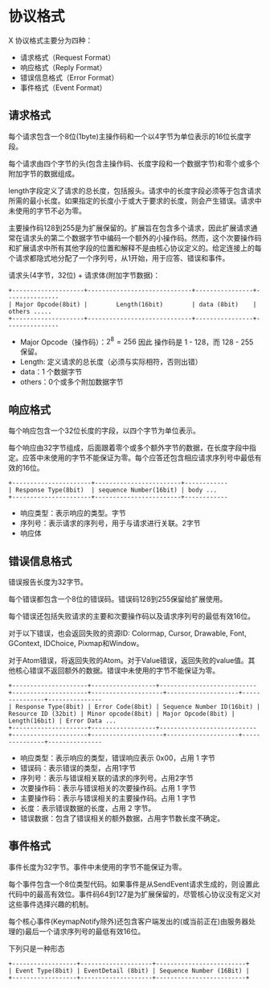 # 协议格式

X 协议格式主要分为四种：
- 请求格式（Request Format）
- 响应格式（Reply Format）
- 错误信息格式（Error Format）
- 事件格式（Event Format）

## 请求格式

每个请求包含一个8位(1byte)主操作码和一个以4字节为单位表示的16位长度字段。

每个请求由四个字节的头(包含主操作码、长度字段和一个数据字节)和零个或多个附加字节的数据组成。

length字段定义了请求的总长度，包括报头。请求中的长度字段必须等于包含请求所需的最小长度。如果指定的长度小于或大于要求的长度，则会产生错误。请求中未使用的字节不必为零。

主要操作码128到255是为扩展保留的。扩展旨在包含多个请求，因此扩展请求通常在请求头的第二个数据字节中编码一个额外的小操作码。然而，这个次要操作码和扩展请求中所有其他字段的位置和解释不是由核心协议定义的。给定连接上的每个请求都隐式地分配了一个序列号，从1开始，用于应答、错误和事件。

请求头(4字节，32位) + 请求体(附加字节数据)：
```
+--------------------+-----------------------------+----------------+---------------
| Major Opcode(8bit) |        Length(16bit)        | data (8bit)    | others .....
+--------------------+-----------------------------+----------------+---------------
```
- Major Opcode（操作码）：$2^{8} = 256$ 因此 操作码是 1 - 128，而 128 - 255 保留。
- Length: 定义请求的总长度（必须与实际相符，否则出错）
- data：1 个数据字节
- others：0个或多个附加数据字节

## 响应格式

每个响应包含一个32位长度的字段，以四个字节为单位表示。

每个响应由32字节组成，后面跟着零个或多个额外字节的数据，在长度字段中指定。应答中未使用的字节不能保证为零。每个应答还包含相应请求序列号中最低有效的16位。

```
+----------------------+------------------------+------------
| Response Type(8bit)  | sequence Number(16bit) | body ...
+----------------------+------------------------+------------
```

- 响应类型：表示响应的类型。字节
- 序列号：表示请求的序列号，用于与请求进行关联。2字节
- 响应体

## 错误信息格式

错误报告长度为32字节。

每个错误都包含一个8位的错误码。错误码128到255保留给扩展使用。

每个错误还包括失败请求的主要和次要操作码以及请求序列号的最低有效16位。

对于以下错误，也会返回失败的资源ID: Colormap, Cursor, Drawable, Font, GContext, IDChoice, Pixmap和Window。

对于Atom错误，将返回失败的Atom。对于Value错误，返回失败的value值。其他核心错误不返回额外的数据。错误中未使用的字节不能保证为零。

```
+---------------------+------------------+---------------------------+---------------------+--------------------+--------------------+---------------+---------------
| Response Type(8bit) | Error Code(8bit) | Sequence Number ID(16bit) | Resource ID (32bit) | Minor opcode(8bit) | Major Opcode(8bit) | Length(16bit) | Error Data ...
+---------------------+------------------+---------------------------+---------------------+--------------------+--------------------+---------------+---------------
```
- 响应类型：表示响应的类型，错误响应表示 0x00，占用 1 字节
- 错误码：表示错误的类型，占用1字节
- 序列号：表示与错误相关联的请求的序列号。占用2字节
- 次要操作码：表示与错误相关的次要操作码。占用 1 字节
- 主要操作码：表示与错误相关的主要操作码。占用 1 字节
- 长度：表示错误数据的长度，占用 2 字节。
- 错误数据：包含了错误相关的额外数据，占用字节数长度不确定。

## 事件格式

事件长度为32字节。事件中未使用的字节不能保证为零。

每个事件包含一个8位类型代码。如果事件是从SendEvent请求生成的，则设置此代码中的最高有效位。事件码64到127是为扩展保留的，尽管核心协议没有定义对这些事件选择兴趣的机制。

每个核心事件(KeymapNotify除外)还包含客户端发出的(或当前正在)由服务器处理的)最后一个请求序列号的最低有效16位。

下列只是一种形态
```
+------------------+--------------------+-------------------------+
| Event Type(8bit) | EventDetail (8bit) | Sequence Number (16Bit) |
+------------------+--------------------+-------------------------+
```

